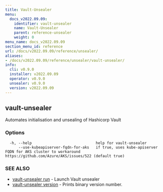 ```yaml
---
title: Vault-Unsealer
menu:
  docs_v2022.09.09:
    identifier: vault-unsealer
    name: Vault-Unsealer
    parent: reference-unsealer
    weight: 0
menu_name: docs_v2022.09.09
section_menu_id: reference
url: /docs/v2022.09.09/reference/unsealer/
aliases:
- /docs/v2022.09.09/reference/unsealer/vault-unsealer/
info:
  cli: v0.9.0
  installer: v2022.09.09
  operator: v0.9.0
  unsealer: v0.9.0
  version: v2022.09.09
---
```


## vault-unsealer

Automates initialisation and unsealing of Hashicorp Vault

### Options

```
  -h, --help                             help for vault-unsealer
      --use-kubeapiserver-fqdn-for-aks   if true, uses kube-apiserver FQDN for AKS cluster to workaround https://github.com/Azure/AKS/issues/522 (default true)
```

### SEE ALSO

* [vault-unsealer run](/docs/v2022.09.09/reference/unsealer/vault-unsealer_run)	 - Launch Vault unsealer
* [vault-unsealer version](/docs/v2022.09.09/reference/unsealer/vault-unsealer_version)	 - Prints binary version number.

